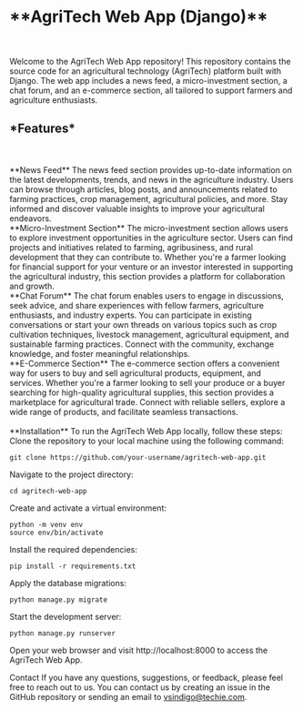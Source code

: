 <h1>**AgriTech Web App (Django)**</h1>
<br><br>
Welcome to the AgriTech Web App repository! This repository contains the source code for an agricultural technology (AgriTech) platform built with Django. The web app includes a news feed, a micro-investment section, a chat forum, and an e-commerce section, all tailored to support farmers and agriculture enthusiasts.

<h2>*Features*</h2>
<br><br>
**News Feed**
The news feed section provides up-to-date information on the latest developments, trends, and news in the agriculture industry. Users can browse through articles, blog posts, and announcements related to farming practices, crop management, agricultural policies, and more. Stay informed and discover valuable insights to improve your agricultural endeavors.
<br>
**Micro-Investment Section**
The micro-investment section allows users to explore investment opportunities in the agriculture sector. Users can find projects and initiatives related to farming, agribusiness, and rural development that they can contribute to. Whether you're a farmer looking for financial support for your venture or an investor interested in supporting the agricultural industry, this section provides a platform for collaboration and growth.
<br>
**Chat Forum**
The chat forum enables users to engage in discussions, seek advice, and share experiences with fellow farmers, agriculture enthusiasts, and industry experts. You can participate in existing conversations or start your own threads on various topics such as crop cultivation techniques, livestock management, agricultural equipment, and sustainable farming practices. Connect with the community, exchange knowledge, and foster meaningful relationships.
<br>
**E-Commerce Section**
The e-commerce section offers a convenient way for users to buy and sell agricultural products, equipment, and services. Whether you're a farmer looking to sell your produce or a buyer searching for high-quality agricultural supplies, this section provides a marketplace for agricultural trade. Connect with reliable sellers, explore a wide range of products, and facilitate seamless transactions.
<br><br>
**Installation**
To run the AgriTech Web App locally, follow these steps:
<br>
Clone the repository to your local machine using the following command:


```
git clone https://github.com/your-username/agritech-web-app.git
```
Navigate to the project directory:

```
cd agritech-web-app
```
Create and activate a virtual environment:

```
python -m venv env
source env/bin/activate
```
Install the required dependencies:
```
pip install -r requirements.txt
```
Apply the database migrations:
```
python manage.py migrate
```
Start the development server:
```
python manage.py runserver
```
Open your web browser and visit http://localhost:8000 to access the AgriTech Web App.


Contact
If you have any questions, suggestions, or feedback, please feel free to reach out to us. You can contact us by creating an issue in the GitHub repository or sending an email to vsindigo@techie.com.

